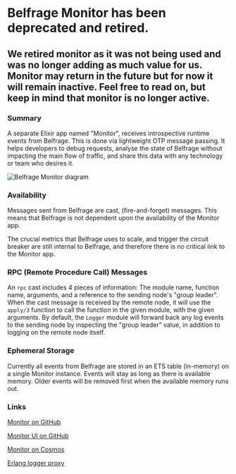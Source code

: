 # Belfrage Monitor has been deprecated and retired.
**We retired monitor as it was not being used and was no longer adding as much value for us. 
Monitor may return in the future but for now it will remain inactive.
Feel free to read on, but keep in mind that monitor is no longer active.**
---
### Summary
A separate Elixir app named "Monitor", receives introspective runtime events from Belfrage. This is done via lightweight OTP message passing. It helps developers to debug requests, analyse the state of Belfrage without impacting the main flow of traffic, and share this data with any technology or team who desires it.

![Belfrage Monitor diagram](https://github.com/bbc/belfrage/blob/master/docs/img/belfrage-monitor.png?raw=true)

### Availability
Messages sent from Belfrage are cast, (fire-and-forget) messages. This means that Belfrage is not dependent upon the availability of the Monitor app.

The crucial metrics that Belfrage uses to scale, and trigger the circuit breaker are still internal to Belfrage, and therefore there is no critical link to the Monitor app.

### RPC (Remote Procedure Call) Messages
An `rpc` cast includes 4 pieces of information: The module name, function name, arguments, and a reference to the sending node's "group leader". When the cast message is received by the remote node, it will use the `apply/3` function to call the function in the given module, with the given arguments. By default, the `Logger` module will forward back any log events to the sending node by inspecting the "group leader" value, in addition to logging on the remote node itself.

### Ephemeral Storage
Currently all events from Belfrage are stored in an ETS table (in-memory) on a single Monitor instance. Events will stay as long as there is available memory. Older events will be removed first when the available memory runs out.

### Links
[Monitor on GitHub](https://github.com/bbc/belfrage-monitor)

[Monitor UI on GitHub](https://github.com/bbc/belfrage-monitor-ui)

[Monitor on Cosmos](https://cosmos.tools.bbc.co.uk/services/monitor)

[Erlang logger proxy](https://erlang.org/doc/apps/kernel/logger_chapter.html#logger-proxy)